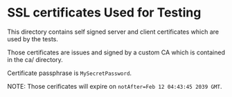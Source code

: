 # SSL certificates Used for Testing

This directory contains self signed server and client certificates which are
used by the tests.

Those certificates are issues and signed by a custom CA which is contained in the ca/ directory.

Certificate passphrase is ``MySecretPassword``.

NOTE: Those cerificates will expire on ``notAfter=Feb 12 04:43:45 2039 GMT``.
